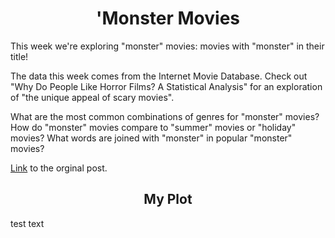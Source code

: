 <h1 align="center"> 'Monster Movies </h1>


This week we're exploring "monster" movies: movies with "monster" in their title!

The data this week comes from the Internet Movie Database. Check out "Why Do People Like Horror Films? A Statistical Analysis" for an exploration of "the unique appeal of scary movies".

What are the most common combinations of genres for "monster" movies? How do "monster" movies compare to "summer" movies or "holiday" movies? What words are joined with "monster" in popular "monster" movies?

[Link](https://github.com/rfordatascience/tidytuesday/blob/master/data/2024/2024-10-29/readme.md) to the orginal post.

<h2 align="center"> My Plot </h2>

test text

<p align="center">
</p>
